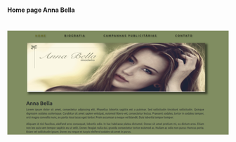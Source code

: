 #### Home page Anna Bella


<h1 align="center" >
  <img alt="home" title="home" src="./assets/home.png" />
</h1>